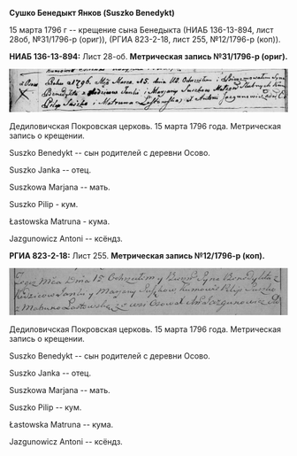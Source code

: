 **Сушко Бенедыкт Янков (Suszko Benedykt)**

15 марта 1796 г -- крещение сына Бенедыкта (НИАБ 136-13-894, лист 28об,
№31/1796-р (ориг)), (РГИА 823-2-18, лист 255, №12/1796-р (коп)).

**НИАБ 136-13-894:** Лист 28-об. **Метрическая запись №31/1796-р
(ориг).**

![](./media/544a7994f238cd141a86194cb1035dc0176cd3c7.png)

Дедиловичская Покровская церковь. 15 марта 1796 года. Метрическая запись
о крещении.

Suszko Benedykt -- сын родителей с деревни Осовo.

Suszko Janka -- отец.

Suszkowa Marjana -- мать.

Suszko Pilip - кум.

Łastowska Matruna - кума.

Jazgunowicz Antoni -- ксёндз.

**РГИА 823-2-18:** Лист 255. **Метрическая запись №12/1796-р (коп).**

![](./media/7b1758791f11e358dd2f856f2e71e7b1060e0647.png)

Дедиловичская Покровская церковь. 15 марта 1796 года. Метрическая запись
о крещении.

Suszko Benedykt -- сын родителей с деревни Осово.

Suszko Janka -- отец.

Suszkowa Marjana -- мать.

Suszko Pilip -- кум.

Łastowska Matruna -- кума.

Jazgunowicz Antoni -- ксёндз.
